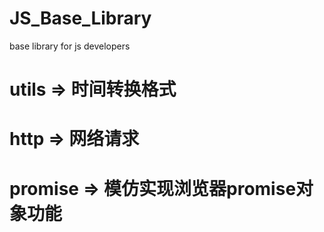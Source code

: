 # JS_Base_Library
base library for js developers

# utils => 时间转换格式
# http => 网络请求
# promise => 模仿实现浏览器promise对象功能